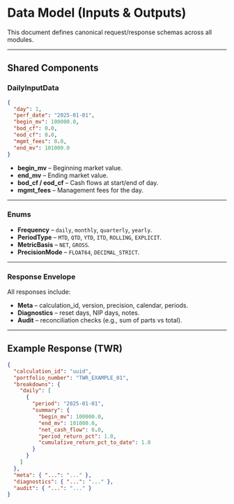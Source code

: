 # Data Model (Inputs & Outputs)

This document defines canonical request/response schemas across all modules.

---

## Shared Components

### DailyInputData
```json
{
  "day": 1,
  "perf_date": "2025-01-01",
  "begin_mv": 100000.0,
  "bod_cf": 0.0,
  "eod_cf": 0.0,
  "mgmt_fees": 0.0,
  "end_mv": 101000.0
}
````

* **begin\_mv** – Beginning market value.
* **end\_mv** – Ending market value.
* **bod\_cf / eod\_cf** – Cash flows at start/end of day.
* **mgmt\_fees** – Management fees for the day.

---

### Enums

* **Frequency** – `daily`, `monthly`, `quarterly`, `yearly`.
* **PeriodType** – `MTD`, `QTD`, `YTD`, `ITD`, `ROLLING`, `EXPLICIT`.
* **MetricBasis** – `NET`, `GROSS`.
* **PrecisionMode** – `FLOAT64`, `DECIMAL_STRICT`.

---

### Response Envelope

All responses include:

* **Meta** – calculation\_id, version, precision, calendar, periods.
* **Diagnostics** – reset days, NIP days, notes.
* **Audit** – reconciliation checks (e.g., sum of parts vs total).

---

## Example Response (TWR)

```json
{
  "calculation_id": "uuid",
  "portfolio_number": "TWR_EXAMPLE_01",
  "breakdowns": {
    "daily": [
      {
        "period": "2025-01-01",
        "summary": {
          "begin_mv": 100000.0,
          "end_mv": 101000.0,
          "net_cash_flow": 0.0,
          "period_return_pct": 1.0,
          "cumulative_return_pct_to_date": 1.0
        }
      }
    ]
  },
  "meta": { "...": "..." },
  "diagnostics": { "...": "..." },
  "audit": { "...": "..." }
}
```

